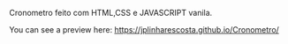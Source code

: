 Cronometro feito com HTML,CSS e JAVASCRIPT vanila.

You can see a preview here: https://jplinharescosta.github.io/Cronometro/
